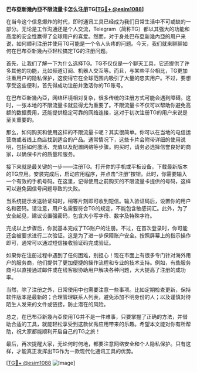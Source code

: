 **巴布亞新幾內亞不限流量卡怎么注册TG[[TG💪+ @esim1088](https://t.me/s/esim1088)]**

在当今这个信息爆炸的时代，即时通讯工具已经成为我们日常生活中不可或缺的一部分。无论是工作沟通还是个人交流，Telegram（简称TG）都以其强大的功能和高度的安全性赢得了全球用户的喜爱。然而，对于身处巴布亞新幾內亞的用户来说，如何顺利注册并使用TG可能是一个令人头疼的问题。今天，我们就来聊聊如何在巴布亞新幾內亞轻松搞定TG的注册问题。

首先，让我们了解一下为什么选择TG。TG不仅仅是一个聊天工具，它还提供了许多其他的功能，比如频道订阅、机器人交互等。而且，与某些平台相比，TG更加注重用户的隐私保护，这使得它在全球范围内吸引了大量的忠实用户。不过，要想享受这些便利，首先得成功注册并激活你的TG账号。

在巴布亞新幾內亞，网络环境相对复杂，很多传统的注册方式可能会遇到障碍。这时，一张本地的不限流量卡就显得尤为重要了。不限流量卡不仅可以帮助你避免高额的数据费用，还能提供稳定可靠的网络连接，这对于初次注册TG的用户来说是至关重要的。

那么，如何购买和使用这样的不限流量卡呢？其实很简单。你可以在当地的电信运营商或者线上商店找到适合的产品。通常情况下，这些卡片会附带详细的使用说明，包括如何激活、充值以及配置网络等步骤。购买时，请务必选择信誉良好的商家，以确保卡片的质量和服务。

接下来就是最关键的一步——注册TG。打开你的手机或平板设备，下载最新版本的TG应用。安装完成后，启动应用程序，并点击“注册”按钮。此时，你需要输入一个有效的手机号码。在这里，记得使用之前购买的不限流量卡提供的号码，这样可以避免因信号问题导致的失败。

当系统提示发送验证码时，稍等片刻即可收到短信。输入验证码后，设置你的用户名和密码。请注意，用户名需要符合TG的规定，不能包含敏感词汇。此外，为了安全起见，建议设置强密码，包含大小写字母、数字及特殊字符。

完成以上步骤后，你就基本完成了TG账户的注册。不过，在首次登录时，你可能还会被要求进行二次验证。这是为了进一步保障账户安全。按照屏幕上的指示操作即可，通常可以通过短信接收验证码完成验证。

如果你在注册过程中遇到了任何困难，别担心！现在市面上有很多专门针对海外用户的服务商，他们提供了更加便捷的操作流程和专业的技术支持。例如，有些服务商可以直接通过邮件或在线客服协助用户解决各种问题，大大提高了注册的成功率。

当然，除了注册之外，日常使用中也需要注意一些事项。比如定期检查更新，保持软件版本是最新的；合理管理联系人列表，避免添加不明身份的人；以及谨慎对待陌生人发来的文件或链接，防止潜在的风险。

总之，在巴布亞新幾內亞使用TG并不是一件难事，只要掌握了正确的方法，并借助合适的工具，就能轻松享受到这款优秀应用带来的乐趣。希望本文能对你有所帮助，祝大家都能顺利开启自己的TG之旅！

最后，再次提醒大家，无论何时何地，都要注意网络安全和个人隐私保护。只有这样，才能真正发挥出TG作为一款现代化通讯工具的优势。

[[TG💪+ @esim1088](https://t.me/s/esim1088) ![Image](https://i.postimg.cc/4NQfJmqS/Snipaste-2025-05-13-00-14-12.png)]